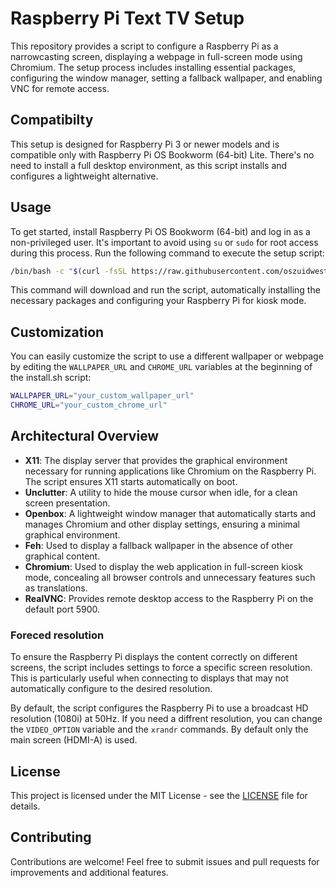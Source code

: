 # Raspberry Pi Text TV Setup

This repository provides a script to configure a Raspberry Pi as a narrowcasting screen, displaying a webpage in full-screen mode using Chromium. The setup process includes installing essential packages, configuring the window manager, setting a fallback wallpaper, and enabling VNC for remote access.

## Compatibilty 
This setup is designed for Raspberry Pi 3 or newer models and is compatible only with Raspberry Pi OS Bookworm (64-bit) Lite. There's no need to install a full desktop environment, as this script installs and configures a lightweight alternative.

## Usage
To get started, install Raspberry Pi OS Bookworm (64-bit) and log in as a non-privileged user. It's important to avoid using `su` or `sudo` for root access during this process. Run the following command to execute the setup script:

   ```bash
   /bin/bash -c "$(curl -fsSL https://raw.githubusercontent.com/oszuidwest/rpi-texttv/main/install.sh)"
   ```

This command will download and run the script, automatically installing the necessary packages and configuring your Raspberry Pi for kiosk mode.

## Customization

You can easily customize the script to use a different wallpaper or webpage by editing the `WALLPAPER_URL` and `CHROME_URL` variables at the beginning of the install.sh script:

```bash
WALLPAPER_URL="your_custom_wallpaper_url"
CHROME_URL="your_custom_chrome_url"
```

## Architectural Overview

- **X11**: The display server that provides the graphical environment necessary for running applications like Chromium on the Raspberry Pi. The script ensures X11 starts automatically on boot.
- **Unclutter**: A utility to hide the mouse cursor when idle, for a clean screen presentation.
- **Openbox**: A lightweight window manager that automatically starts and manages Chromium and other display settings, ensuring a minimal graphical environment.
- **Feh**: Used to display a fallback wallpaper in the absence of other graphical content.
- **Chromium**: Used to display the web application in full-screen kiosk mode, concealing all browser controls and unnecessary features such as translations.
- **RealVNC**: Provides remote desktop access to the Raspberry Pi on the default port 5900.

### Foreced resolution
To ensure the Raspberry Pi displays the content correctly on different screens, the script includes settings to force a specific screen resolution. This is particularly useful when connecting to displays that may not automatically configure to the desired resolution.

By default, the script configures the Raspberry Pi to use a broadcast HD resolution (1080i) at 50Hz. If you need a diffrent resolution, you can change the `VIDEO_OPTION` variable and the `xrandr` commands. By default only the main screen (HDMI-A) is used.

## License

This project is licensed under the MIT License - see the [LICENSE](LICENSE) file for details.

## Contributing

Contributions are welcome! Feel free to submit issues and pull requests for improvements and additional features.
